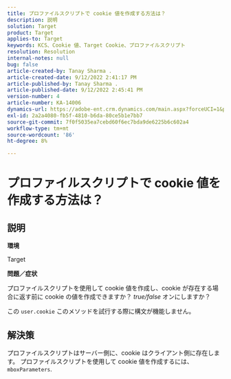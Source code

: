 ```yaml
---
title: プロファイルスクリプトで cookie 値を作成する方法は？
description: 説明
solution: Target
product: Target
applies-to: Target
keywords: KCS、Cookie 値、Target Cookie、プロファイルスクリプト
resolution: Resolution
internal-notes: null
bug: false
article-created-by: Tanay Sharma .
article-created-date: 9/12/2022 2:41:17 PM
article-published-by: Tanay Sharma .
article-published-date: 9/12/2022 2:45:41 PM
version-number: 4
article-number: KA-14006
dynamics-url: https://adobe-ent.crm.dynamics.com/main.aspx?forceUCI=1&pagetype=entityrecord&etn=knowledgearticle&id=6c943bef-a832-ed11-9db1-002248086735
exl-id: 2a2a4080-fb5f-4810-b6da-80ce5b1e7bb7
source-git-commit: 7f0f5035ea7cebd60f6ec7bda9de6225b6c602a4
workflow-type: tm+mt
source-wordcount: '86'
ht-degree: 8%

---
```


# プロファイルスクリプトで cookie 値を作成する方法は？

## 説明


<b>環境</b>

Target



<b>問題／症状</b>

プロファイルスクリプトを使用して cookie 値を作成し、cookie が存在する場合に返す前に cookie の値を作成できますか？ *true/false* オンにしますか？

この `user.cookie` このメソッドを試行する際に構文が機能しません。


## 解決策


プロファイルスクリプトはサーバー側に、cookie はクライアント側に存在します。 プロファイルスクリプトを使用して cookie 値を作成するには、 `mboxParameters`.
